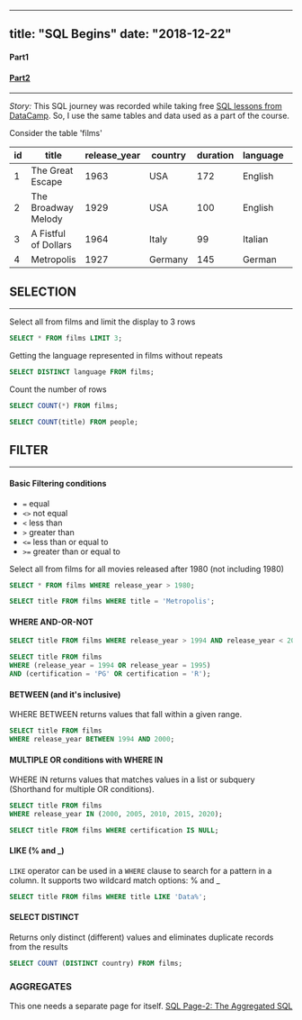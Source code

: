 
---
title: "SQL Begins"
date: "2018-12-22"
---
#### Part1
#### [Part2](the-Aggregated-SQL.md)
---
*Story:* This SQL journey was recorded while taking free [SQL lessons from DataCamp](https://www.datacamp.com/courses/intro-to-sql-for-data-science). So, I use the same tables and data used as a part of the course.



Consider the table 'films'

| id   | title                | release_year | country | duration | language | certification | gross   | budget  |
| ---- | -------------------- | ------------ | ------- | -------- | -------- | ------------- | ------- | ------- |
| 1    | The Great Escape     | 1963         | USA     | 172      | English  | Approved      | null    | 4000000 |
| 2    | The Broadway Melody  | 1929         | USA     | 100      | English  | Passed        | 2808000 | 379000  |
| 3    | A Fistful of Dollars | 1964         | Italy   | 99       | Italian  | R             | 3500000 | 200000  |
| 4    | Metropolis           | 1927         | Germany | 145      | German   | Not Rated     | 26435   | 6000000 |

## SELECTION
---

Select all from films and limit the display to 3 rows
```sql
SELECT * FROM films LIMIT 3;
```

Getting the language represented in films without repeats
```sql
SELECT DISTINCT language FROM films;
```

Count the number of rows 
```sql
SELECT COUNT(*) FROM films;

SELECT COUNT(title) FROM people;
```

## FILTER
---


#### Basic Filtering conditions

- `=` equal 
- `<>` not equal
- `<` less than
- `>` greater than
- `<=` less than or equal to
- `>=` greater than or equal to

Select all from films for all movies released after 1980 (not including 1980)
```sql
SELECT * FROM films WHERE release_year > 1980;

SELECT title FROM films WHERE title = 'Metropolis';
```

#### WHERE AND-OR-NOT

```sql
SELECT title FROM films WHERE release_year > 1994 AND release_year < 2000;

SELECT title FROM films 
WHERE (release_year = 1994 OR release_year = 1995)
AND (certification = 'PG' OR certification = 'R');
```

#### BETWEEN (and it's inclusive)
WHERE BETWEEN returns values that fall within a given range.

```sql
SELECT title FROM films
WHERE release_year BETWEEN 1994 AND 2000; 
```

#### MULTIPLE OR conditions with WHERE IN
WHERE IN returns values that matches values in a list or subquery (Shorthand for multiple OR conditions).

```sql
SELECT title FROM films
WHERE release_year IN (2000, 2005, 2010, 2015, 2020);

SELECT title FROM films WHERE certification IS NULL;
```

#### LIKE (% and _)
`LIKE` operator can be used in a `WHERE` clause to search for a pattern in a column. It supports two wildcard match options: % and _

```sql
SELECT title FROM films WHERE title LIKE 'Data%';
```

#### SELECT DISTINCT
Returns only distinct (different) values and eliminates duplicate records from the results

```sql
SELECT COUNT (DISTINCT country) FROM films;
```

### AGGREGATES
This one needs a separate page for itself. [SQL Page-2: The Aggregated SQL](the-Aggregated-SQL.md)
